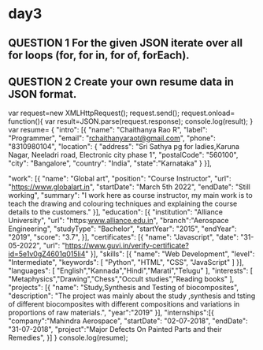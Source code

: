 # day3
QUESTION 1 For the given JSON iterate over all for loops (for, for in, for of, forEach).
----

QUESTION 2  Create your own resume data in JSON format.
----
var request=new XMLHttpRequest();
request.send();
request.onload= function(){
var result=JSON.parse(request.response);
console.log(result);
}
var resume= {
  "intro": [{
    "name": "Chaithanya Rao R",
    "label": "Programmer",
    "email": "rchaithanyaraot@gmail.com",
    "phone": "8310980104",
    "location": {
      "address": "Sri Sathya pg for ladies,Karuna Nagar, Neeladri road, Electronic city phase 1",
      "postalCode": "560100",
      "city": "Bangalore",
      "country": "India",
      "state":"Karnataka"
      }
    }],

  "work": [{
    "name": "Global art",
    "position": "Course Instructor",
    "url": "https://www.globalart.in",
    "startDate": "March 5th 2022",
    "endDate": "Still working",
    "summary": "I work here as course instructor, my main work is to teach the drawing and colouring techniques and explaining the course details to the customers."
  }],
  "education": [{
    "institution": "Alliance University",
    "url": "https:www.alliance.edu.in",
    "branch":"Aerospace Engineering",
    "studyType": "Bachelor",
    "startYear": "2015",
    "endYear": "2019",
    "score": "3.7",
  }],
  "certificates": [{
    "name": "Javascript",
    "date": "31-05-2022",
    "url": "https://www.guvi.in/verify-certificate?id=5e1v0gZ4601q015li4"
  }],
  "skills": [{
    "name": "Web Development",
    "level": "Intermediate",
    "keywords": [
    "Python",
      "HTML",
      "CSS",
      "JavaScript"
    ]
  }],
  "languages": [
    "English","Kannada","Hindi","Marati","Telugu"
   ],
  "interests": [
    "Metaphysics","Drawing","Chess","Occult studies","Reading books"
   ], 
  "projects": [{
    "name": "Study,Synthesis and Testing of biocomposites",
    "description": "The project was mainly about the study ,synthesis and tsting of different biocomposites with different compositions and variations in proportions of raw materials.",
    "year":"2019"
    }],
    "internships":[{
    "company":"Mahindra Aerospace",
    "startDate": "02-07-2018",
    "endDate": "31-07-2018",
    "project":"Major Defects On Painted Parts and their Remedies",
    }]
}
console.log(resume);



